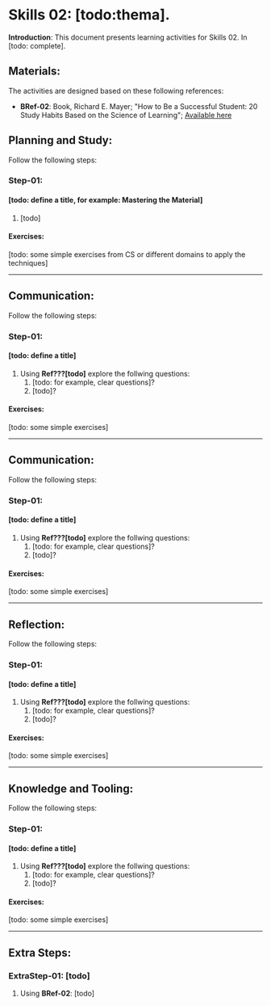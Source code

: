 # Skills 02: [todo:thema].

**Introduction**: This document presents learning activities for Skills 02. In [todo: complete].


## Materials:

The activities are designed based on these following references:

- **BRef-02**: Book,  Richard E. Mayer; "How to Be a Successful Student: 20 Study Habits Based on the Science of Learning"; [Available here](https://www.amazon.com/How-Successful-Student-Richard-Mayer/dp/1138319864) 

## Planning and Study:

Follow the following steps:

### Step-01: 
#### [todo: define a title, for example: Mastering the Material]

1. [todo]


#### Exercises:

[todo: some simple exercises from CS or different domains to apply the techniques]
<hr>

## Communication:

Follow the following steps:

### Step-01: 
#### [todo: define a title]

1. Using **Ref???[todo]** explore the follwing questions:
   1. [todo: for example, clear questions]?
   2. [todo]?

#### Exercises:

[todo: some simple exercises]
<hr>

## Communication:

Follow the following steps:

### Step-01: 
#### [todo: define a title]

1. Using **Ref???[todo]** explore the follwing questions:
   1. [todo: for example, clear questions]?
   2. [todo]?

#### Exercises:

[todo: some simple exercises]
<hr>

## Reflection:

Follow the following steps:

### Step-01: 
#### [todo: define a title]

1. Using **Ref???[todo]** explore the follwing questions:
   1. [todo: for example, clear questions]?
   2. [todo]?

#### Exercises:

[todo: some simple exercises]
<hr>

## Knowledge and Tooling:

Follow the following steps:

### Step-01: 
#### [todo: define a title]

1. Using **Ref???[todo]** explore the follwing questions:
   1. [todo: for example, clear questions]?
   2. [todo]?

#### Exercises:

[todo: some simple exercises]
<hr>

## Extra Steps:

### ExtraStep-01: [todo]
1. Using **BRef-02**: [todo]








